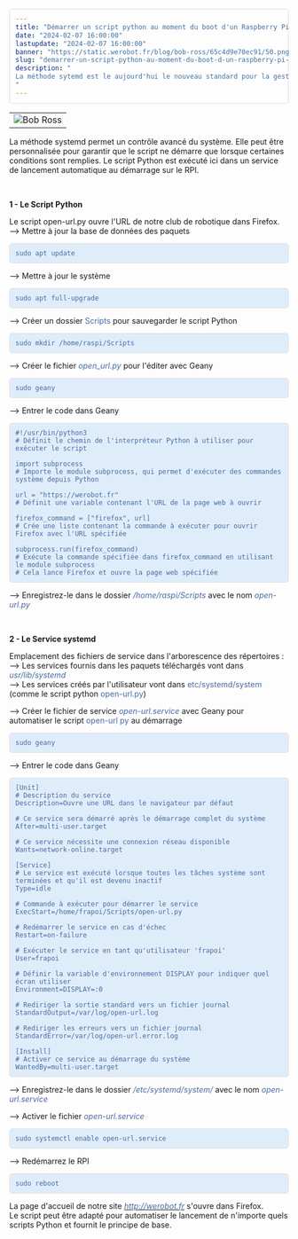 ```yaml
---
title: "Démarrer un script python au moment du boot d'un Raspberry Pi  4 avec un service systemd"
date: "2024-02-07 16:00:00"
lastupdate: "2024-02-07 16:00:00"
banner: "https://static.werobot.fr/blog/bob-ross/65c4d9e70ec91/50.png"
slug: "demarrer-un-script-python-au-moment-du-boot-d-un-raspberry-pi-4-avec-un-service-systemd"
description: " 
La méthode sytemd est le aujourd'hui le nouveau standard pour la gestion des services et pour l'exécution automatique de scripts
"
---
```

<style type="text/css">
    pre {
        display: flex;
        color: #4769A1;
        background-color: #DFEDFA;
        padding: 10px;
        border: 1px solid #ddd;
        border-radius: 5px;
        overflow-x: auto;
        font-family: monospace;
    }

    code {
        line-height: normal;
    }
</style>
<table>
    <tbody>
        <tr>
            <td><img alt="Bob Ross" src="https://static.werobot.fr/blog/bob-ross/65c4cde2be4c4/50.png" /></td>
        </tr>
    </tbody>
</table>

<p>La méthode systemd permet un contrôle avancé du système. Elle peut être personnalisée pour garantir que le script ne démarre que lorsque certaines conditions sont remplies. Le script Python est exécuté ici dans un service de lancement automatique au démarrage sur le RPI.</p><br />
    <p><strong>1 - Le Script Python</strong></p>
    <p>Le script open-url.py ouvre l'URL de notre club de robotique dans Firefox.<br />
    --> Mettre à jour la base de données des paquets &nbsp;
    </p>

<pre>
<code>sudo apt update
</code>
</pre>

<p>--> Mettre à jour le système</p>

<pre>
<code>sudo apt full-upgrade
</code>
</pre>

<p>--> Créer un dossier <span style="color:#4769A1;">Scripts</span> pour sauvegarder le script Python &nbsp;
</p>

<pre>
<code>sudo mkdir /home/raspi/Scripts
</code>
</pre>

<p>--> Créer le fichier <em><span style="color: #4769A1">open_url.py</span></em> pour l'éditer avec Geany
</p>

<pre>
<code>sudo geany
</code>
</pre>

<p>--> Entrer le code dans Geany</p>

<pre>
<code>#!/usr/bin/python3
# Définit le chemin de l'interpréteur Python à utiliser pour exécuter le script

import subprocess
# Importe le module subprocess, qui permet d'exécuter des commandes système depuis Python

url = "https://werobot.fr"
# Définit une variable contenant l'URL de la page web à ouvrir

firefox_command = ["firefox", url]
# Crée une liste contenant la commande à exécuter pour ouvrir Firefox avec l'URL spécifiée

subprocess.run(firefox_command)
# Exécute la commande spécifiée dans firefox_command en utilisant le module subprocess
# Cela lance Firefox et ouvre la page web spécifiée
</code>
</pre>

<p>--> Enregistrez-le dans le dossier <em><span style="color: #4769A1">/home/raspi/Scripts</span></em> avec le nom
    <em><span style="color: #4769A1">open-url.py</span></em></p><br />

<p><strong>2 - Le Service systemd</strong></p>

<p>Emplacement des fichiers de service dans l'arborescence des répertoires :<br />
    --> Les services fournis dans les paquets téléchargés vont dans <span
        style="color:#4769A1;"><em>usr/lib/systemd</em></span><br />
    --> Les services créés par l'utilisateur vont dans <span
        style="color:#4769A1;">etc/systemd/system</span> (comme le script python <span
        style="color:#4769A1;">open-url.py</span>)</p>

<p>--> Créer le fichier de service <em><span style="color: #4769A1">open-url.service</span></em> avec Geany
    pour automatiser le script <span style="color:#4769A1;">open-url py</span> au démarrage</p>

<pre>
<code>sudo geany
</code>
</pre>

<p>--> Entrer le code dans Geany</p>

<pre>
<code>[Unit]
# Description du service
Description=Ouvre une URL dans le navigateur par défaut

# Ce service sera démarré après le démarrage complet du système
After=multi-user.target

# Ce service nécessite une connexion réseau disponible
Wants=network-online.target

[Service]
# Le service est exécuté lorsque toutes les tâches système sont terminées et qu'il est devenu inactif
Type=idle

# Commande à exécuter pour démarrer le service
ExecStart=/home/frapoi/Scripts/open-url.py

# Redémarrer le service en cas d'échec
Restart=on-failure

# Exécuter le service en tant qu'utilisateur 'frapoi'
User=frapoi

# Définir la variable d'environnement DISPLAY pour indiquer quel écran utiliser
Environment=DISPLAY=:0

# Rediriger la sortie standard vers un fichier journal
StandardOutput=/var/log/open-url.log

# Rediriger les erreurs vers un fichier journal
StandardError=/var/log/open-url.error.log

[Install]
# Activer ce service au démarrage du système
WantedBy=multi-user.target
</code>
</pre>

<p>--> Enregistrez-le dans le dossier <em><span style="color: #4769A1">/etc/systemd/system/</span></em> avec le nom
    <em><span style="color: #4769A1">open-url.service</span></em></p>

<p>--> Activer le fichier <em><span style="color: #4769A1">open-url.service</span></em></p>

<pre>
<code>sudo systemctl enable open-url.service
</code>
</pre>

<p>--> Redémarrez le RPI</p>

<pre>
<code>sudo reboot
</code>
</pre>

<p>La page d'accueil de notre site <a href="http://werobot.fr" target="_blank"><em><span style="color:#4769A1;">http://werobot.fr</span></em></a> s'ouvre dans Firefox.<br />
    Le script peut être adapté pour automatiser le lancement de n'importe quels scripts Python et fournit le principe de base.</p>

    